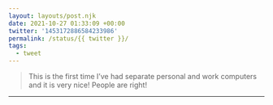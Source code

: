 ```yaml
---
layout: layouts/post.njk
date: 2021-10-27 01:33:09 +00:00
twitter: '1453172886584233986'
permalink: /status/{{ twitter }}/
tags: 
  - tweet
---
```


> This is the first time I’ve had separate personal and work computers and it is very nice! People are right!

---

